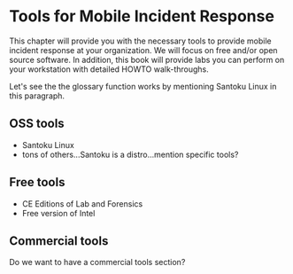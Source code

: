 # Tools for Mobile Incident Response
This chapter will provide you with the necessary tools to provide mobile incident response at your organization. We will focus on free and/or open source software. In addition, this book will provide labs you can perform on your workstation with detailed HOWTO walk-throughs.

Let's see the the glossary function works by mentioning Santoku Linux in this paragraph.

## OSS tools

* Santoku Linux
* tons of others...Santoku is a distro...mention specific tools?

## Free tools

* CE Editions of Lab and Forensics
* Free version of Intel

## Commercial tools
Do we want to have a commercial tools section?


